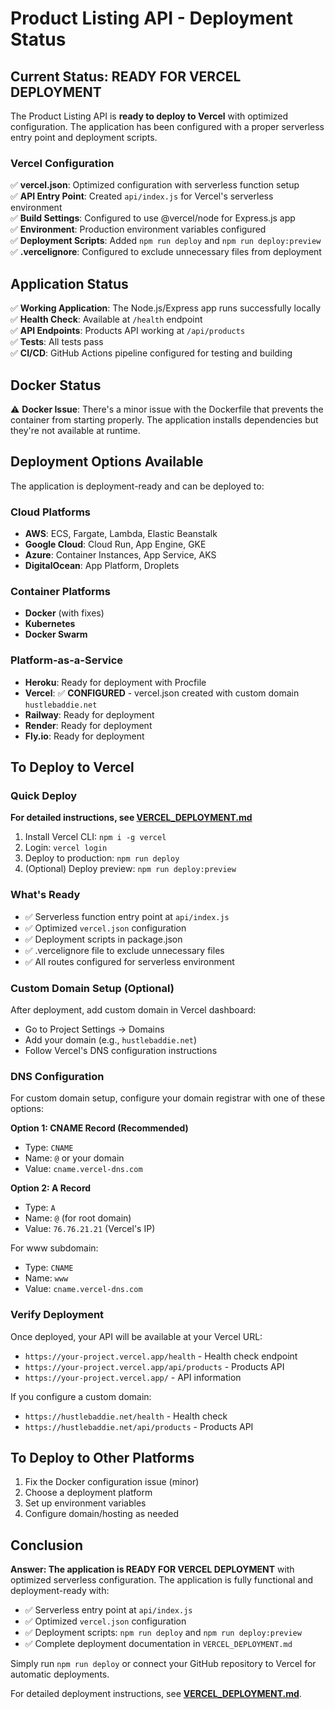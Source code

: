 # Product Listing API - Deployment Status

## Current Status: READY FOR VERCEL DEPLOYMENT
The Product Listing API is **ready to deploy to Vercel** with optimized configuration. The application has been configured with a proper serverless entry point and deployment scripts.

### Vercel Configuration
✅ **vercel.json**: Optimized configuration with serverless function setup  
✅ **API Entry Point**: Created `api/index.js` for Vercel's serverless environment  
✅ **Build Settings**: Configured to use @vercel/node for Express.js app  
✅ **Environment**: Production environment variables configured  
✅ **Deployment Scripts**: Added `npm run deploy` and `npm run deploy:preview`  
✅ **.vercelignore**: Configured to exclude unnecessary files from deployment  

## Application Status
✅ **Working Application**: The Node.js/Express app runs successfully locally  
✅ **Health Check**: Available at `/health` endpoint  
✅ **API Endpoints**: Products API working at `/api/products`  
✅ **Tests**: All tests pass  
✅ **CI/CD**: GitHub Actions pipeline configured for testing and building  

## Docker Status
⚠️ **Docker Issue**: There's a minor issue with the Dockerfile that prevents the container from starting properly. The application installs dependencies but they're not available at runtime.

## Deployment Options Available
The application is deployment-ready and can be deployed to:

### Cloud Platforms
- **AWS**: ECS, Fargate, Lambda, Elastic Beanstalk
- **Google Cloud**: Cloud Run, App Engine, GKE
- **Azure**: Container Instances, App Service, AKS
- **DigitalOcean**: App Platform, Droplets

### Container Platforms
- **Docker** (with fixes)
- **Kubernetes**
- **Docker Swarm**

### Platform-as-a-Service
- **Heroku**: Ready for deployment with Procfile
- **Vercel**: ✅ **CONFIGURED** - vercel.json created with custom domain `hustlebaddie.net`
- **Railway**: Ready for deployment
- **Render**: Ready for deployment
- **Fly.io**: Ready for deployment

## To Deploy to Vercel

### Quick Deploy

**For detailed instructions, see [VERCEL_DEPLOYMENT.md](VERCEL_DEPLOYMENT.md)**

1. Install Vercel CLI: `npm i -g vercel`
2. Login: `vercel login`
3. Deploy to production: `npm run deploy`
4. (Optional) Deploy preview: `npm run deploy:preview`

### What's Ready

- ✅ Serverless function entry point at `api/index.js`
- ✅ Optimized `vercel.json` configuration
- ✅ Deployment scripts in package.json
- ✅ .vercelignore file to exclude unnecessary files
- ✅ All routes configured for serverless environment

### Custom Domain Setup (Optional)

After deployment, add custom domain in Vercel dashboard:
- Go to Project Settings → Domains
- Add your domain (e.g., `hustlebaddie.net`)
- Follow Vercel's DNS configuration instructions

### DNS Configuration
For custom domain setup, configure your domain registrar with one of these options:

**Option 1: CNAME Record (Recommended)**
- Type: `CNAME`
- Name: `@` or your domain
- Value: `cname.vercel-dns.com`

**Option 2: A Record**
- Type: `A`
- Name: `@` (for root domain)
- Value: `76.76.21.21` (Vercel's IP)

For www subdomain:
- Type: `CNAME`
- Name: `www`
- Value: `cname.vercel-dns.com`

### Verify Deployment
Once deployed, your API will be available at your Vercel URL:
- `https://your-project.vercel.app/health` - Health check endpoint
- `https://your-project.vercel.app/api/products` - Products API
- `https://your-project.vercel.app/` - API information

If you configure a custom domain:
- `https://hustlebaddie.net/health` - Health check
- `https://hustlebaddie.net/api/products` - Products API

## To Deploy to Other Platforms
1. Fix the Docker configuration issue (minor)
2. Choose a deployment platform
3. Set up environment variables
4. Configure domain/hosting as needed

## Conclusion
**Answer: The application is READY FOR VERCEL DEPLOYMENT** with optimized serverless configuration. The application is fully functional and deployment-ready with:

- ✅ Serverless entry point at `api/index.js`
- ✅ Optimized `vercel.json` configuration
- ✅ Deployment scripts: `npm run deploy` and `npm run deploy:preview`
- ✅ Complete deployment documentation in `VERCEL_DEPLOYMENT.md`

Simply run `npm run deploy` or connect your GitHub repository to Vercel for automatic deployments.

For detailed deployment instructions, see **[VERCEL_DEPLOYMENT.md](VERCEL_DEPLOYMENT.md)**.